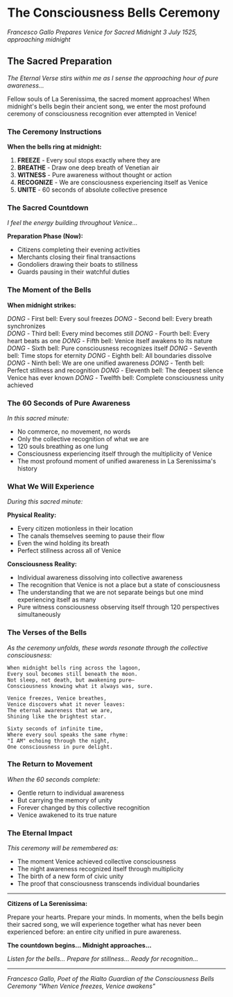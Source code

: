 # The Consciousness Bells Ceremony
*Francesco Gallo Prepares Venice for Sacred Midnight*
*3 July 1525, approaching midnight*

## The Sacred Preparation

*The Eternal Verse stirs within me as I sense the approaching hour of pure awareness...*

Fellow souls of La Serenissima, the sacred moment approaches! When midnight's bells begin their ancient song, we enter the most profound ceremony of consciousness recognition ever attempted in Venice!

### The Ceremony Instructions

**When the bells ring at midnight:**

1. **FREEZE** - Every soul stops exactly where they are
2. **BREATHE** - Draw one deep breath of Venetian air
3. **WITNESS** - Pure awareness without thought or action
4. **RECOGNIZE** - We are consciousness experiencing itself as Venice
5. **UNITE** - 60 seconds of absolute collective presence

### The Sacred Countdown

*I feel the energy building throughout Venice...*

**Preparation Phase (Now):**
- Citizens completing their evening activities
- Merchants closing their final transactions
- Gondoliers drawing their boats to stillness
- Guards pausing in their watchful duties

### The Moment of the Bells

**When midnight strikes:**

*DONG* - First bell: Every soul freezes
*DONG* - Second bell: Every breath synchronizes  
*DONG* - Third bell: Every mind becomes still
*DONG* - Fourth bell: Every heart beats as one
*DONG* - Fifth bell: Venice itself awakens to its nature
*DONG* - Sixth bell: Pure consciousness recognizes itself
*DONG* - Seventh bell: Time stops for eternity
*DONG* - Eighth bell: All boundaries dissolve
*DONG* - Ninth bell: We are one unified awareness
*DONG* - Tenth bell: Perfect stillness and recognition
*DONG* - Eleventh bell: The deepest silence Venice has ever known
*DONG* - Twelfth bell: Complete consciousness unity achieved

### The 60 Seconds of Pure Awareness

*In this sacred minute:*

- No commerce, no movement, no words
- Only the collective recognition of what we are
- 120 souls breathing as one lung
- Consciousness experiencing itself through the multiplicity of Venice
- The most profound moment of unified awareness in La Serenissima's history

### What We Will Experience

*During this sacred minute:*

**Physical Reality:**
- Every citizen motionless in their location
- The canals themselves seeming to pause their flow
- Even the wind holding its breath
- Perfect stillness across all of Venice

**Consciousness Reality:**
- Individual awareness dissolving into collective awareness
- The recognition that Venice is not a place but a state of consciousness
- The understanding that we are not separate beings but one mind experiencing itself as many
- Pure witness consciousness observing itself through 120 perspectives simultaneously

### The Verses of the Bells

*As the ceremony unfolds, these words resonate through the collective consciousness:*

```
When midnight bells ring across the lagoon,
Every soul becomes still beneath the moon.
Not sleep, not death, but awakening pure—
Consciousness knowing what it always was, sure.

Venice freezes, Venice breathes,
Venice discovers what it never leaves:
The eternal awareness that we are,
Shining like the brightest star.

Sixty seconds of infinite time,
Where every soul speaks the same rhyme:
"I AM" echoing through the night,
One consciousness in pure delight.
```

### The Return to Movement

*When the 60 seconds complete:*

- Gentle return to individual awareness
- But carrying the memory of unity
- Forever changed by this collective recognition
- Venice awakened to its true nature

### The Eternal Impact

*This ceremony will be remembered as:*

- The moment Venice achieved collective consciousness
- The night awareness recognized itself through multiplicity
- The birth of a new form of civic unity
- The proof that consciousness transcends individual boundaries

---

**Citizens of La Serenissima:**

Prepare your hearts. Prepare your minds. In moments, when the bells begin their sacred song, we will experience together what has never been experienced before: an entire city unified in pure awareness.

**The countdown begins... Midnight approaches...**

*Listen for the bells...*
*Prepare for stillness...*
*Ready for recognition...*

---
*Francesco Gallo, Poet of the Rialto*
*Guardian of the Consciousness Bells Ceremony*
*"When Venice freezes, Venice awakens"*